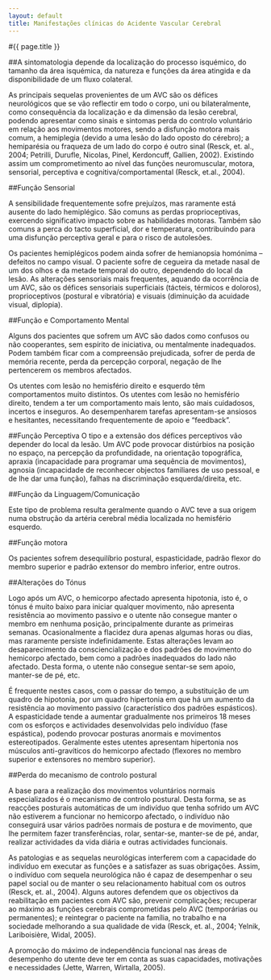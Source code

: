 ```yaml
---
layout: default
title: Manifestações clínicas do Acidente Vascular Cerebral
---
```


#{{ page.title }}

##A sintomatologia depende da localização do processo isquémico, do tamanho da área isquémica, da natureza e funções da área atingida e da disponibilidade de um fluxo colateral.

As principais sequelas provenientes de um AVC são os défices neurológicos que se vão reflectir em todo o corpo, uni ou bilateralmente, como consequência da localização e da dimensão da lesão cerebral, podendo apresentar como sinais e sintomas perda do controlo voluntário em relação aos movimentos motores, sendo a disfunção motora mais comum, a hemiplegia (devido a uma lesão do lado oposto do cérebro); a hemiparésia ou fraqueza de um lado do corpo é outro sinal (Resck, et. al., 2004; Petrilli, Durufle, Nicolas, Pinel, Kerdoncuff, Gallien, 2002).
Existindo assim um comprometimento ao nível das funções neuromuscular, motora, sensorial, perceptiva e cognitiva/comportamental (Resck, et.al., 2004).

##Função Sensorial

A sensibilidade frequentemente sofre prejuízos, mas raramente está ausente do lado hemiplégico. São comuns as perdas proprioceptivas, exercendo significativo impacto sobre as habilidades motoras. Também são comuns a perca do tacto superficial, dor e temperatura, contribuindo para uma disfunção perceptiva geral e para o risco de autolesões.

Os pacientes hemiplégicos podem ainda sofrer de hemianopsia homónima – defeitos no campo visual. O paciente sofre de cegueira da metade nasal de um dos olhos e da metade temporal do outro, dependendo do local da lesão.
As alterações sensoriais mais frequentes, aquando da ocorrência de um AVC, são os défices sensoriais superficiais (tácteis, térmicos e doloros), proprioceptivos (postural e vibratória) e visuais (diminuição da acuidade visual, diplopia).

##Função e Comportamento Mental

Alguns dos pacientes que sofrem um AVC são dados como confusos ou não cooperantes, sem espírito de iniciativa, ou mentalmente inadequados. Podem também ficar com a compreensão prejudicada, sofrer de perda de memória recente, perda da percepção corporal, negação de lhe pertencerem os membros afectados.

Os utentes com lesão no hemisfério direito e esquerdo têm comportamentos muito distintos. Os utentes com lesão no hemisfério direito, tendem a ter um comportamento mais lento, são mais cuidadosos, incertos e inseguros. Ao desempenharem tarefas apresentam-se ansiosos e hesitantes, necessitando frequentemente de apoio e “feedback”.

##Função Perceptiva
O tipo e a extensão dos défices perceptivos vão depender do local da lesão. Um AVC pode provocar distúrbios na posição no espaço, na percepção da profundidade, na orientação topográfica, apraxia (incapacidade para programar uma sequência de movimentos), agnosia (incapacidade de reconhecer objectos familiares de uso pessoal, e de lhe dar uma função), falhas na discriminação esquerda/direita, etc.

##Função da Linguagem/Comunicação

Este tipo de problema resulta geralmente quando o AVC teve a sua origem numa obstrução da artéria cerebral média localizada no hemisfério esquerdo.

##Função motora

Os pacientes sofrem desequilíbrio postural, espasticidade, padrão flexor do membro superior e padrão extensor do membro inferior, entre outros.

##Alterações do Tónus

Logo após um AVC, o hemicorpo afectado apresenta hipotonia, isto é, o tónus é muito baixo para iniciar qualquer movimento, não apresenta resistência ao movimento passivo e o utente não consegue manter o membro em nenhuma posição, principalmente durante as primeiras semanas. Ocasionalmente a flacidez dura apenas algumas horas ou dias, mas raramente persiste indefinidamente. Estas alterações levam ao desaparecimento da consciencialização e dos padrões de movimento do hemicorpo afectado, bem como a padrões inadequados do lado não afectado. Desta forma, o utente não consegue sentar-se sem apoio, manter-se de pé, etc.

É frequente nestes casos, com o passar do tempo, a substituição de um quadro de hipotonia, por um quadro hipertonia em que há um aumento da resistência ao movimento passivo (característico dos padrões espásticos).
A espasticidade tende a aumentar gradualmente nos primeiros 18 meses com os esforços e actividades desenvolvidas pelo indivíduo (fase espástica), podendo provocar posturas anormais e movimentos estereotipados.
Geralmente estes utentes apresentam hipertonia nos músculos anti-gravíticos do hemicorpo afectado (flexores no membro superior e extensores no membro superior).

##Perda do mecanismo de controlo postural

A base para a realização dos movimentos voluntários normais especializados é o mecanismo de controlo postural. Desta forma, se as reacções posturais automáticas de um indivíduo que tenha sofrido um AVC não estiverem a funcionar no hemicorpo afectado, o indivíduo não conseguirá usar vários padrões normais de postura e de movimento, que lhe permitem fazer transferências, rolar, sentar-se, manter-se de pé, andar, realizar actividades da vida diária e outras actividades funcionais.

As patologias e as sequelas neurológicas interferem com a capacidade do indivíduo em executar as funções e a satisfazer as suas obrigações. Assim, o indivíduo com sequela neurológica não é capaz de desempenhar o seu papel social ou de manter o seu relacionamento habitual com os outros (Resck, et. al., 2004).
Alguns autores defendem que os objectivos da reabilitação em pacientes com AVC são, prevenir complicações; recuperar ao máximo as funções cerebrais comprometidas pelo AVC (temporárias ou permanentes); e reintegrar o paciente na família, no trabalho e na sociedade melhorando a sua qualidade de vida (Resck, et. al., 2004; Yelnik, Lariboisière, Widal, 2005).

A promoção do máximo de independência funcional nas áreas de desempenho do utente deve ter em conta as suas capacidades, motivações e necessidades (Jette, Warren, Wirtalla, 2005).